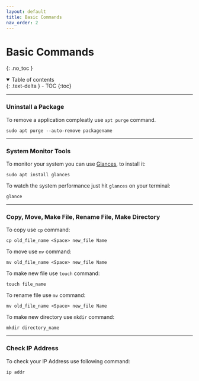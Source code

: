```yaml
---
layout: default
title: Basic Commands
nav_order: 2
---
```

# Basic Commands

{: .no_toc }

<details open markdown="block">
  <summary>
    Table of contents
  </summary>
  {: .text-delta }
- TOC
{:toc}
</details>

---

### Uninstall a Package

To remove a application compleatly use `apt purge` command.

```console
sudo apt purge --auto-remove packagename
```
---

### System Monitor Tools

To monitor your system you can use [Glances](https://nicolargo.github.io/glances/), to install it:

```console
sudo apt install glances
```

To watch the system performance just hit `glances` on your terminal:

```console
glance
```

---

### Copy, Move, Make File, Rename File, Make Directory

To copy use `cp` command:

```console
cp old_file_name <Space> new_file Name
```

To move use `mv` command:

```console
mv old_file_name <Space> new_file Name
```

To make new file use `touch` command:

```console
touch file_name
```

To rename file use `mv` command:

```console
mv old_file_name <Space> new_file Name
```

To make new directory use `mkdir` command:

```console
mkdir directory_name
```

---

### Check IP Address

To check your IP Address use following command:

```console
ip addr
```